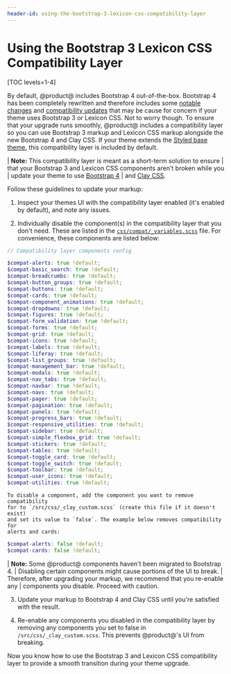 ```yaml
---
header-id: using-the-bootstrap-3-lexicon-css-compatibility-layer
---
```


# Using the Bootstrap 3 Lexicon CSS Compatibility Layer

[TOC levels=1-4]

By default, @product@ includes Bootstrap 4 out-of-the-box. Bootstrap 4 has been 
completely rewritten and therefore includes some 
[notable changes](https://getbootstrap.com/docs/4.3/migration/) 
and 
[compatibility updates](https://getbootstrap.com/docs/4.3/getting-started/introduction/) 
that may be cause for concern if your theme uses Bootstrap 3 or Lexicon CSS. Not 
to worry though. To ensure that your upgrade runs smoothly, @product@ includes a 
compatibility layer so you can use Bootstrap 3 markup and Lexicon CSS markup 
alongside the new Bootstrap 4 and Clay CSS. If your theme extends the 
[Styled base theme](https://github.com/liferay/liferay-portal/tree/7.2.x/modules/apps/frontend-theme/frontend-theme-styled), 
this compatibility layer is included by default. 

| **Note:** This compatibility layer is meant as a short-term solution to ensure 
| that your Bootstrap 3 and Lexicon CSS components aren't broken while you 
| update your theme to use [Bootstrap 4](https://getbootstrap.com/docs/4.3/migration/) 
| and [Clay CSS](https://clayui.com/docs/css-framework/scss.html).
 
Follow these guidelines to update your markup:

1.  Inspect your themes UI with the compatibility layer enabled 
    (it's enabled by default), and note any issues.

2.  Individually disable the component(s) in the compatibility layer that you 
    don't need. These are listed in the 
    [`css/compat/_variables.scss`](https://github.com/liferay/liferay-portal/blob/7.2.x/modules/apps/frontend-theme/frontend-theme-styled/src/main/resources/META-INF/resources/_styled/css/compat/_variables.scss) 
    file. For convenience, these components are listed below:

```scss
// Compatibility layer components config

$compat-alerts: true !default;
$compat-basic_search: true !default;
$compat-breadcrumbs: true !default;
$compat-button_groups: true !default;
$compat-buttons: true !default;
$compat-cards: true !default;
$compat-component_animations: true !default;
$compat-dropdowns: true !default;
$compat-figures: true !default;
$compat-form_validation: true !default;
$compat-forms: true !default;
$compat-grid: true !default;
$compat-icons: true !default;
$compat-labels: true !default;
$compat-liferay: true !default;
$compat-list_groups: true !default;
$compat-management_bar: true !default;
$compat-modals: true !default;
$compat-nav_tabs: true !default;
$compat-navbar: true !default;
$compat-navs: true !default;
$compat-pager: true !default;
$compat-pagination: true !default;
$compat-panels: true !default;
$compat-progress_bars: true !default;
$compat-responsive_utilities: true !default;
$compat-sidebar: true !default;
$compat-simple_flexbox_grid: true !default;
$compat-stickers: true !default;
$compat-tables: true !default;
$compat-toggle_card: true !default;
$compat-toggle_switch: true !default;
$compat-toolbar: true !default;
$compat-user_icons: true !default;
$compat-utilities: true !default;
```

    To disable a component, add the component you want to remove compatibility 
    for to `/src/css/_clay_custom.scss` (create this file if it doesn't exist) 
    and set its value to `false`. The example below removes compatibility for 
    alerts and cards:

```scss    
$compat-alerts: false !default;
$compat-cards: false !default;
```

| **Note:** Some @product@ components haven't been migrated to Bootstrap 4.
| Disabling certain components might cause portions of the UI to break.
| Therefore, after upgrading your markup, we recommend that you re-enable any
| components you disable. Proceed with caution.

3.  Update your markup to Bootstrap 4 and Clay CSS until you're satisfied with 
    the result.

4.  Re-enable any components you disabled in the compatibility layer by 
    removing any components you set to false in `/src/css/_clay_custom.scss`. 
    This prevents @product@'s UI from breaking.

Now you know how to use the Bootstrap 3 and Lexicon CSS compatibility layer to 
provide a smooth transition during your theme upgrade. 
